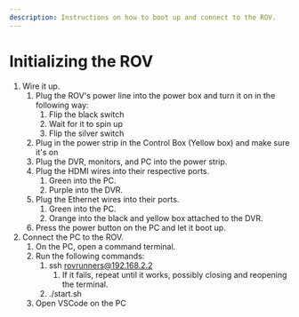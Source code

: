 ```yaml
---
description: Instructions on how to boot up and connect to the ROV.
---
```


# Initializing the ROV



1. Wire it up.
   1. Plug the ROV's power line into the power box and turn it on in the following way:
      1. Flip the black switch
      2. Wait for it to spin up
      3. Flip the silver switch
   2. Plug in the power strip in the Control Box (Yellow box) and make sure it's on
   3. Plug the DVR, monitors, and PC into the power strip.
   4. Plug the HDMI wires into their respective ports.
      1. Green into the PC.
      2. Purple into the DVR.
   5. Plug the Ethernet wires into their ports.
      1. Green into the PC.
      2. Orange into the black and yellow box attached to the DVR.
   6. Press the power button on the PC and let it boot up.
2. Connect the PC to the ROV.
   1. On the PC, open a command terminal.
   2. Run the following commands:
      1. ssh rovrunners@192.168.2.2
         1. If it fails, repeat until it works, possibly closing and reopening the terminal.
      2. ./start.sh
   3. Open VSCode on the PC

